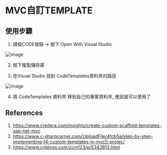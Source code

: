 # MVC自訂TEMPLATE

## 使用步驟

1. 請按CODE按鈕 -> 按下 Open With Visual Studio

![image](https://github.com/leojudya/MVC_Customize_Template/assets/30649532/2acf4a93-4179-4cb9-a7e8-c1c33ebf51c3)

2. 按下複製儲存庫

3. 在Visual Studio 找到 CodeTemplates資料夾的路徑

![image](https://github.com/leojudya/MVC_Customize_Template/assets/30649532/aad34179-6f38-410a-8de3-dc728c852f13)


4. 將 CodeTemplates 資料夾 移到自己的專案資料夾, 應該就可以使用了


## References

1. https://www.credera.com/insights/create-custom-scaffold-templates-asp-net-mvc
2. https://www.c-sharpcorner.com/UploadFile/4fcb5a/step-by-step-implementing-t4-custom-templates-in-mvc5-projec/
3. https://www.cnblogs.com/zcm123/p/5343813.html
